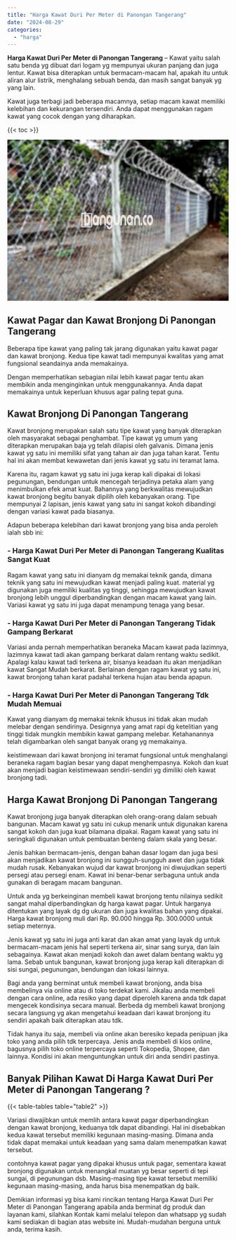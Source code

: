 ```yaml
---
title: "Harga Kawat Duri Per Meter di Panongan Tangerang"
date: "2024-08-29"
categories: 
  - "harga"
---
```


**Harga Kawat Duri Per Meter di Panongan Tangerang** – Kawat yaitu salah satu benda yg dibuat dari logam yg mempunyai ukuran panjang dan juga lentur. Kawat bisa diterapkan untuk bermacam-macam hal, apakah itu untuk aliran alur listrik, menghalang sebuah benda, dan masih sangat banyak yg yang lain.

Kawat juga terbagi jadi beberapa macamnya, setiap macam kawat memiliki kelebihan dan kekurangan tersendiri. Anda dapat menggunakan ragam kawat yang cocok dengan yang diharapkan.

{{< toc >}}

![Harga Kawat Duri Per Meter di Panongan Tangerang](/images/jual-kawat-murah33.png)

## Kawat Pagar dan Kawat Bronjong Di Panongan Tangerang

Beberapa tipe kawat yang paling tak jarang digunakan yaitu kawat pagar dan kawat bronjong. Kedua tipe kawat tadi mempunyai kwalitas yang amat fungsional seandainya anda memakainya.

Dengan memperhatikan sebagian nilai lebih kawat pagar tentu akan membikin anda menginginkan untuk menggunakannya. Anda dapat memakainya untuk keperluan khusus agar paling tepat guna.

## Kawat Bronjong Di Panongan Tangerang

Kawat bronjong merupakan salah satu tipe kawat yang banyak diterapkan oleh masyarakat sebagai penghambat. Tipe kawat yg umum yang diterapkan merupakan baja yg telah dilapisi oleh galvanis. Dimana jenis kawat yg satu ini memiliki sifat yang tahan air dan juga tahan karat. Tentu hal ini akan membat kewawetan dari jenis kawat yg satu ini teramat lama.

Karena itu, ragam kawat yg satu ini juga kerap kali dipakai di lokasi pegunungan, bendungan untuk mencegah terjadinya petaka alam yang menimbulkan efek amat kuat. Bahannya yang berkwalitas mewujudkan kawat bronjong begitu banyak dipilih oleh kebanyakan orang. Tipe mempunyai 2 lapisan, jenis kawat yang satu ini sangat kokoh dibandingi dengan variasi kawat pada biasanya.

Adapun beberapa kelebihan dari kawat bronjong yang bisa anda peroleh ialah sbb ini:

### \- Harga Kawat Duri Per Meter di Panongan Tangerang Kualitas Sangat Kuat

Ragam kawat yang satu ini dianyam dg memakai teknik ganda, dimana teknik yang satu ini mewujudkan kawat menjadi paling kuat. material yg digunakan juga memiliki kualitas yg tinggi, sehingga mewujudkan kawat bronjong lebih unggul diperbandingkan dengan macam kawat yang lain. Variasi kawat yg satu ini juga dapat menampung tenaga yang besar.

### \- Harga Kawat Duri Per Meter di Panongan Tangerang Tidak Gampang Berkarat

Variasi anda pernah memperhatikan beraneka Macam kawat pada lazimnya, lazimnya kawat tadi akan gampang berkarat dalam rentang waktu sedikit. Apalagi kalau kawat tadi terkena air, bisanya keadaan itu akan menjadikan kawat Sangat Mudah berkarat. Berlainan dengan ragam kawat yg satu ini, kawat bronjong tahan karat padahal terkena hujan atau benda apapun.

### \- Harga Kawat Duri Per Meter di Panongan Tangerang Tdk Mudah Memuai

Kawat yang dianyam dg memakai teknik khusus ini tidak akan mudah melebar dengan sendirinya. Designnya yang amat rapi dg ketelitian yang tinggi tidak mungkin membikin kawat gampang melebar. Ketahanannya telah digambarkan oleh sangat banyak orang yg memakainya.

keistimewaan dari kawat bronjong ini teramat fungsional untuk menghalangi beraneka ragam bagian besar yang dapat menghempasnya. Kokoh dan kuat akan menjadi bagian keistimewaan sendiri-sendiri yg dimiliki oleh kawat bronjong tadi.

## Harga Kawat Bronjong Di Panongan Tangerang

Kawat bronjong juga banyak diterapkan oleh orang-orang dalam sebuah bangunan. Macam kawat yg satu ini cukup menarik untuk digunakan karena sangat kokoh dan juga kuat bilamana dipakai. Ragam kawat yang satu ini seringkali digunakan untuk pembuatan benteng dalam skala yang besar.

Jenis bahkan bermacam-jenis, dengan bahan dasar logam dan juga besi akan menjadikan kawat bronjong ini sungguh-sungguh awet dan juga tidak mudah rusak. Kebanyakan wujud dar kawat bronjong ini diwujudkan seperti persegi atau persegi enam. Kawat ini benar-benar serbaguna untuk anda gunakan di beragam macam bangunan.

Untuk anda yg berkeinginan membeli kawat bronjong tentu nilainya sedikit sangat mahal diperbandingkan dg harga kawat pagar. Untuk harganya ditentukan yang layak dg dg ukuran dan juga kwalitas bahan yang dipakai. Harga kawat bronjong muli dari Rp. 90.000 hingga Rp. 300.0000 untuk setiap meternya.

Jenis kawat yg satu ini juga anti karat dan akan amat yang layak dg untuk bermacam-macam jenis hal seperti terkena air, sinar sang surya, dan lain sebagainya. Kawat akan menjadi kokoh dan awet dalam bentang waktu yg lama. Sebab untuk bangunan, kawat bronjong juga kerap kali diterapkan di sisi sungai, pegunungan, bendungan dan lokasi lainnya.

Bagi anda yang berminat untuk membeli kawat bronjong, anda bisa membelinya via online atau di toko terdekat kami. Jikalau anda membeli dengan cara online, ada resiko yang dapat diperoleh karena anda tdk dapat mengecek kondisinya secara manual. Berbeda dg membeli kawat bronjong secara langsung yg akan mengetahui keadaan dari kawat bronjong itu sendiri apakah baik diterapkan atau tdk.

Tidak hanya itu saja, membeli via online akan beresiko kepada penipuan jika toko yang anda pilih tdk terpercaya. Jenis anda membeli di kios online, bagusnya pilih toko online terpercaya seperti Tokopedia, Shopee, dan lainnya. Kondisi ini akan menguntungkan untuk diri anda sendiri pastinya.

## Banyak Pilihan Kawat Di Harga Kawat Duri Per Meter di Panongan Tangerang ?

{{< table-tables table="table2" >}}

Variasi diwajibkan untuk memlih antara kawat pagar diperbandingkan dengan kawat bronjong, keduanya tdk dapat dibandingi. Hal ini disebabkan kedua kawat tersebut memiliki kegunaan masing-masing. Dimana anda tidak dapat memakai untuk keadaan yang sama dalam menempatkan kawat tersebut.

contohnya kawat pagar yang dipakai khusus untuk pagar, sementara kawat bronjong digunakan untuk menangkal muatan yg besar seperti di tepi sungai, di pegunungan dsb. Masing-masing tipe kawat tersebut memiliki kegunaan masing-masing, anda harus bisa menempatkan dg baik.

Demikian informasi yg bisa kami rincikan tentang Harga Kawat Duri Per Meter di Panongan Tangerang apabila anda berminat dg produk dan layanan kami, silahkan Kontak kami melalui telepon dan whatsapp yg sudah kami sediakan di bagian atas website ini. Mudah-mudahan berguna untuk anda, terima kasih.

